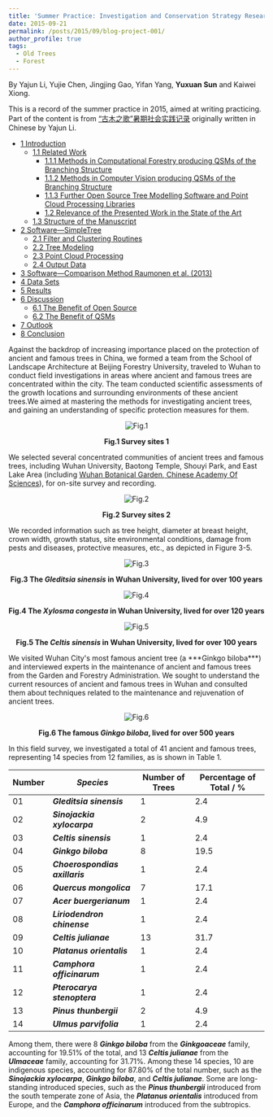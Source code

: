```yaml
---
title: 'Summer Practice: Investigation and Conservation Strategy Research Project of Ancient and Famous Trees in Wuhan, China'
date: 2015-09-21
permalink: /posts/2015/09/blog-project-001/
author_profile: true
tags:
  - Old Trees
  - Forest
---
```


By Yajun Li, Yujie Chen, Jingjing Gao, Yifan Yang, **Yuxuan Sun** and Kaiwei Xiong.

This is a record of the summer practice in 2015, aimed at writing practicing. Part of the content is from [“古木之歌”暑期社会实践记录](https://mp.weixin.qq.com/s/J6_QjB7GHjW-zujCMKccWg) originally written in Chinese by Yajun Li.



- [1 Introduction](#1-introduction)
  - [1.1 Related Work](#11-related-work)
    - [1.1.1 Methods in Computational Forestry producing QSMs of the Branching Structure](#111-methods-in-computational-forestry-producing-qsms-of-the-branching-structure)
    - [1.1.2 Methods in Computer Vision producing QSMs of the Branching Structure](#112-methods-in-computer-vision-producing-qsms-of-the-branching-structure)
    - [1.1.3 Further Open Source Tree Modelling Software and Point Cloud Processing Libraries](#113-further-open-source-tree-modelling-software-and-point-cloud-processing-libraries)
    - [1.2 Relevance of the Presented Work in the State of the Art](#12-relevance-of-the-presented-work-in-the-state-of-the-art)
  - [1.3 Structure of the Manuscript](#13-structure-of-the-manuscript)
- [2 Software—SimpleTree](#2-softwaresimpletree)
  - [2.1 Filter and Clustering Routines](#21-filter-and-clustering-routines)
  - [2.2 Tree Modeling](#22-tree-modeling)
  - [2.3 Point Cloud Processing](#23-point-cloud-processing)
  - [2.4 Output Data](#24-output-data)
- [3 Software—Comparison Method Raumonen et al. (2013)](#3-softwarecomparison-method-raumonen-et-al-2013)
- [4  Data Sets](#4--data-sets)
- [5 Results](#5-results)
- [6 Discussion](#6-discussion)
  - [6.1 The Benefit of Open Source](#61-the-benefit-of-open-source)
  - [6.2 The Benefit of QSMs](#62-the-benefit-of-qsms)
- [7 Outlook](#7-outlook)
- [8 Conclusion](#8-conclusion)

Against the backdrop of increasing importance placed on the protection of ancient and famous trees in China, we formed a team from the School of Landscape Architecture at Beijing Forestry University, traveled to Wuhan to conduct field investigations in areas where ancient and famous trees are concentrated within the city. The team conducted scientific assessments of the growth locations and surrounding environments of these ancient trees.We aimed at mastering the methods for investigating ancient trees, and gaining an understanding of specific protection measures for them.

<p><center><img src="/images/blog-images/blog-project-001-figure-001.png" alt="Fig.1"></center></p>
<p><center><b>Fig.1 Survey sites 1</b></center></p>

We selected several concentrated communities of ancient trees and famous trees, including Wuhan University, Baotong Temple, Shouyi Park, and East Lake Area (including [Wuhan Botanical Garden, Chinese Academy Of Sciences](http://english.wbg.cas.cn/)), for on-site survey and recording.

<p><center><img src="/images/blog-images/blog-project-001-figure-002.png" alt="Fig.2"></center></p>
<p><center><b>Fig.2 Survey sites 2</b></center></p>

We recorded information such as tree height, diameter at breast height, crown width, growth status, site environmental conditions, damage from pests and diseases, protective measures, etc., as depicted in Figure 3-5.

<p><center><img src="/images/blog-images/blog-project-001-figure-003.png" alt="Fig.3"></center></p>
<p><center><b>Fig.3 The <em>Gleditsia sinensis</em> in Wuhan University, lived for over 100 years</b></center></p>

<p><center><img src="/images/blog-images/blog-project-001-figure-004.png" alt="Fig.4"></center></p>
<p><center><b>Fig.4 The <em>Xylosma congesta</em> in Wuhan University, lived for over 120 years</b></center></p>

<p><center><img src="/images/blog-images/blog-project-001-figure-005.png" alt="Fig.5"></center></p>
<p><center><b>Fig.5 The <em>Celtis sinensis</em> in Wuhan University, lived for over 100 years</b></center></p>

<p>We visited Wuhan City's most famous ancient tree (a ***Ginkgo biloba***) and interviewed experts in the maintenance of ancient and famous trees from the Garden and Forestry Administration. We sought to understand the current resources of ancient and famous trees in Wuhan and consulted them about techniques related to the maintenance and rejuvenation of ancient trees.</p>

<p><center><img src="/images/blog-images/blog-project-001-figure-006.png" alt="Fig.6"></center></p>
<p><center><b>Fig.6 The famous <em>Ginkgo biloba</em>, lived for over 500 years</b></center></p>

<p>In this field survey, we investigated a total of 41 ancient and famous trees, representing 14 species from 12 families, as is shown in Table 1.</p>

<div>
  <table>
    <thead>
      <tr>
        <th><b>Number</b></th>
        <th><b><em>Species</em></b></th>
        <th><b>Number of Trees</b></th>
        <th><b>Percentage of Total / %</b></th>
      </tr>
    </thead>
    <tbody>
      <tr>
        <td>01</td>
        <td><b><em>Gleditsia sinensis</b></em></td>
        <td>1</td>
        <td>2.4</td>
      </tr>
      <tr>
        <td>02</td>
        <td><b><em>Sinojackia xylocarpa</b></em></td>
        <td>2</td>
        <td>4.9</td>
      </tr>
      <tr>
        <td>03</td>
        <td><b><em>Celtis sinensis</b></em></td>
        <td>1</td>
        <td>2.4</td>
      </tr>
      <tr>
        <td>04</td>
        <td><b><em>Ginkgo biloba</b></em></td>
        <td>8</td>
        <td>19.5</td>
      </tr>
      <tr>
        <td>05</td>
        <td><b><em>Choerospondias axillaris</b></em></td>
        <td>1</td>
        <td>2.4</td>
      </tr>
      <tr>
        <td>06</td>
        <td><b><em>Quercus mongolica</b></em></td>
        <td>7</td>
        <td>17.1</td>
      </tr>
      <tr>
        <td>07</td>
        <td><b><em>Acer buergerianum</b></em></td>
        <td>1</td>
        <td>2.4</td>
      </tr>
      <tr>
        <td>08</td>
        <td><b><em>Liriodendron chinense</b></em></td>
        <td>1</td>
        <td>2.4</td>
      </tr>
      <tr>
        <td>09</td>
        <td><b><em>Celtis julianae</b></em></td>
        <td>13</td>
        <td>31.7</td>
      </tr>
      <tr>
        <td>10</td>
        <td><b><em>Platanus orientalis</b></em></td>
        <td>1</td>
        <td>2.4</td>
      </tr>
      <tr>
        <td>11</td>
        <td><b><em>Camphora officinarum</b></em></td>
        <td>1</td>
        <td>2.4</td>
      </tr>
      <tr>
        <td>12</td>
        <td><b><em>Pterocarya stenoptera</b></em></td>
        <td>1</td>
        <td>2.4</td>
      </tr>
      <tr>
        <td>13</td>
        <td><b><em>Pinus thunbergii</b></em></td>
        <td>2</td>
        <td>4.9</td>
      </tr>
      <tr>
        <td>14</td>
        <td><b><em>Ulmus parvifolia</b></em></td>
        <td>1</td>
        <td>2.4</td>
      </tr>
    </tbody>
  </table>
</div>





Among them, there were 8 <b><em>Ginkgo biloba</em></b> from the <b><em>Ginkgoaceae</em></b> family, accounting for 19.51% of the total, and 13 <b><em>Celtis julianae</em></b> from the <b><em>Ulmaceae</em></b> family, accounting for 31.71%. Among these 14 species, 10 are indigenous species, accounting for 87.80% of the total number, such as the <b><em>Sinojackia xylocarpa</em></b>, <b><em>Ginkgo biloba</em></b>, and <b><em>Celtis julianae</em></b>. Some are long-standing introduced species, such as the <b><em>Pinus thunbergii</em></b> introduced from the south temperate zone of Asia, the <b><em>Platanus orientalis</em></b> introduced from Europe, and the <b><em>Camphora officinarum</em></b> introduced from the subtropics.




